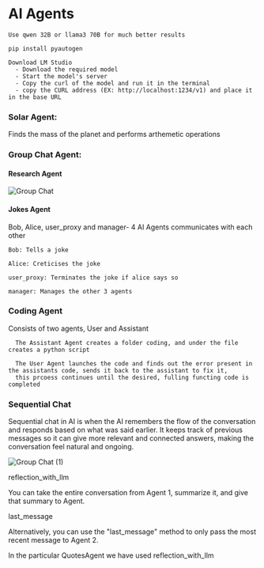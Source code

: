 # AI Agents

    Use qwen 32B or llama3 70B for much better results 

    pip install pyautogen

    Download LM Studio
      - Download the required model 
      - Start the model's server 
      - Copy the curl of the model and run it in the terminal 
      - copy the CURL address (EX: http://localhost:1234/v1) and place it in the base URL

### Solar Agent: 
  Finds the mass of the planet and performs arthemetic operations 

### Group Chat Agent: 

#### Research Agent

![Group Chat](https://github.com/user-attachments/assets/02d3f7b5-84f2-49f5-874e-7d53c11be935)

#### Jokes Agent
  Bob, Alice, user_proxy and manager- 4 AI Agents communicates with each other
  
    Bob: Tells a joke
  
    Alice: Creticises the joke
  
    user_proxy: Terminates the joke if alice says so
  
    manager: Manages the other 3 agents 

### Coding Agent 
  
   Consists of two agents, User and Assistant

      The Assistant Agent creates a folder coding, and under the file creates a python script 

      The User Agent launches the code and finds out the error present in the assistants code, sends it back to the assistant to fix it, 
      this prcoess continues until the desired, fulling functing code is completed

### Sequential Chat

Sequential chat in AI is when the AI remembers the flow of the conversation and responds based on what was said earlier. It keeps track of previous messages so it can give more relevant and connected answers, making the conversation feel natural and ongoing.

![Group Chat (1)](https://github.com/user-attachments/assets/82f5c3f9-f07f-43fa-bd60-b69c145ba114)

reflection_with_llm

You can take the entire conversation from Agent 1, summarize it, and give that summary to Agent.

last_message

Alternatively, you can use the "last_message" method to only pass the most recent message to Agent 2.

In the particular QuotesAgent we have used reflection_with_llm



  
